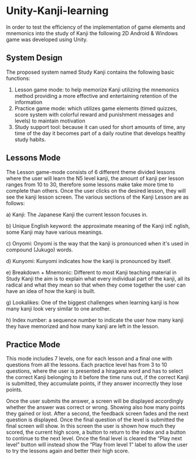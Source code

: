 # Unity-Kanji-learning
In order to test the efficiency of the implementation of game elements and mnemonics into the study of Kanji the following 2D Android & Windows game was developed using Unity.

## System Design
The proposed system named Study Kanji contains the following basic
functions:
1) Lesson game mode: to help memorize Kanji utilizing the mnemonics method providing a more effective and entertaining retention of the information
2) Practice game mode: which utilizes game elements (timed quizzes, score system with colorful reward and punishment messages and levels) to maintain motivation
3) Study support tool: because it can used for short amounts of time, any time of the day it becomes part of a daily routine that develops healthy study habits.

## Lessons Mode
The Lesson game-mode consists of 6 different theme divided lessons where the user will learn the N5 level kanji, the amount of kanji per lesson ranges from 10 to 30, therefore some lessons make take more time to complete than others. Once the user clicks on the desired lesson, they will see the kanji lesson screen.
The various sections of the Kanji Lesson are as follows:

  a) Kanji: The Japanese Kanji the current lesson focuses in.

  b) Unique English keyword: the approximate meaning of the Kanji inE nglish, some Kanji may have various meanings.

  c) Onyomi: Onyomi is the way that the kanji is pronounced when it's used in compound (Jukugo) words.

  d) Kunyomi: Kunyomi indicates how the kanji is pronounced by itself. 

  e) Breakdown + Mnemonic: Different to most Kanji teaching material in Study Kanji the aim is to explain what every individual part of the kanji, all its radical and what they mean so that when they come together the user can have an idea of how the kanji is built.

  g) Lookalikes: One of the biggest challenges when learning kanji is how many kanji look very similar to one another. 

  h) Index number: a sequence number to indicate the user how many kanji they have memorized and how many kanji are left in the lesson.

## Practice Mode
This mode includes 7 levels, one for each lesson and a final one with questions from all the lessons. Each practice level has from 3 to 10 questions, where the user is presented a hiragana word and has to select the correct Kanji belonging to it before the time runs out, if the correct Kanji is submitted, they accumulate points, if they answer incorrectly they lose points. 

Once the user submits the answer, a screen will be displayed accordingly whether the answer was correct or wrong. Showing also how many points they gained or lost.
After a second, the feedback screen fades and the next question is displayed. Once the final question of the level is submitted the final screen will show.
In this screen the user is shown how much they scored, the current high score, a button to return to the index and a button to continue to the next level.
Once the final level is cleared the “Play next level” button will instead show the “Play from level 1” label to allow the user to try the lessons again and better their high score.

